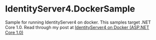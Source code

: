 # IdentityServer4.DockerSample
Sample for running IdentityServer4 on docker. This samples target .NET Core 1.0. Read through my post at [IdentityServer4 on Docker (ASP.NET Core 1.0)](https://ankitbko.github.io/2016/08/IdentityServer4-on-Docker-netcorertm/)
